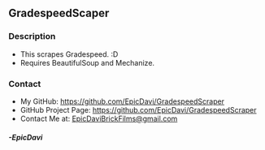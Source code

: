 ## GradespeedScaper

### Description
* This scrapes Gradespeed. :D
* Requires BeautifulSoup and Mechanize.

### Contact
* My GitHub: https://github.com/EpicDavi/GradespeedScraper
* GitHub Project Page: https://github.com/EpicDavi/GradespeedScraper
* Contact Me at: EpicDaviBrickFilms@gmail.com

#### _-EpicDavi_